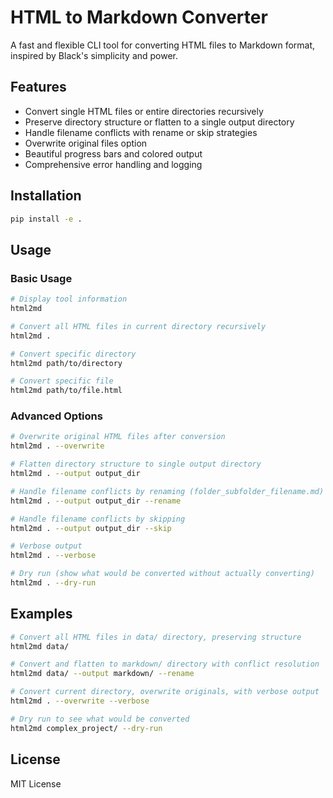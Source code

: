 # HTML to Markdown Converter

A fast and flexible CLI tool for converting HTML files to Markdown format, inspired by Black's simplicity and power.

## Features

- Convert single HTML files or entire directories recursively
- Preserve directory structure or flatten to a single output directory
- Handle filename conflicts with rename or skip strategies
- Overwrite original files option
- Beautiful progress bars and colored output
- Comprehensive error handling and logging

## Installation

```bash
pip install -e .
```

## Usage

### Basic Usage

```bash
# Display tool information
html2md

# Convert all HTML files in current directory recursively
html2md .

# Convert specific directory
html2md path/to/directory

# Convert specific file
html2md path/to/file.html
```

### Advanced Options

```bash
# Overwrite original HTML files after conversion
html2md . --overwrite

# Flatten directory structure to single output directory
html2md . --output output_dir

# Handle filename conflicts by renaming (folder_subfolder_filename.md)
html2md . --output output_dir --rename

# Handle filename conflicts by skipping
html2md . --output output_dir --skip

# Verbose output
html2md . --verbose

# Dry run (show what would be converted without actually converting)
html2md . --dry-run
```

## Examples

```bash
# Convert all HTML files in data/ directory, preserving structure
html2md data/

# Convert and flatten to markdown/ directory with conflict resolution
html2md data/ --output markdown/ --rename

# Convert current directory, overwrite originals, with verbose output
html2md . --overwrite --verbose

# Dry run to see what would be converted
html2md complex_project/ --dry-run
```

## License

MIT License
